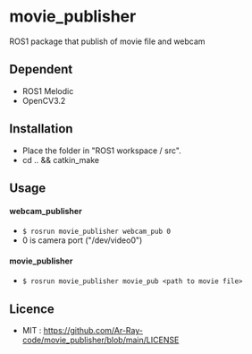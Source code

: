 # movie_publisher
ROS1 package that publish of movie file and webcam

## Dependent

- ROS1 Melodic
- OpenCV3.2

## Installation

- Place the folder in "ROS1 workspace / src".
- cd .. && catkin_make

## Usage

#### webcam_publisher

- `$ rosrun movie_publisher webcam_pub 0 `
- 0 is camera port ("/dev/video0")

#### movie_publisher

- `$ rosrun movie_publisher movie_pub <path to movie file>`

## Licence

- MIT : https://github.com/Ar-Ray-code/movie_publisher/blob/main/LICENSE